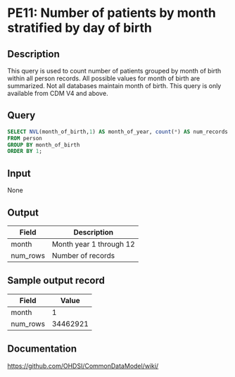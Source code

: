 # PE11: Number of patients by month stratified by day of birth

## Description
This query is used to count number of patients grouped by month of birth within all person records. All possible values for month of birth are summarized. Not all databases maintain month of birth. This query is only available from CDM V4 and above.

## Query
```sql
SELECT NVL(month_of_birth,1) AS month_of_year, count(*) AS num_records
FROM person
GROUP BY month_of_birth
ORDER BY 1;
```

## Input

None

## Output

|  Field |  Description |
| --- | --- |
|  month |  Month year 1 through 12 |
|  num_rows |  Number of records |

## Sample output record

| Field |  Value |
| --- | --- |
|  month |  1 |
|  num_rows |  34462921 |


## Documentation
https://github.com/OHDSI/CommonDataModel/wiki/

